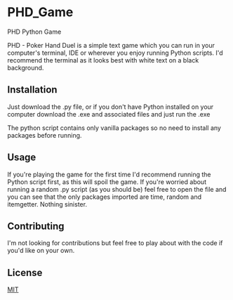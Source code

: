 # PHD_Game
PHD Python Game

PHD - Poker Hand Duel is a simple text game which you can run in your computer's terminal, IDE or wherever you enjoy running Python scripts. I'd recommend the terminal as it looks best with white text on a black background.

## Installation

Just download the .py file, or if you don't have Python installed on your computer download the .exe and associated files and just run the .exe

The python script contains only vanilla packages so no need to install any packages before running.

## Usage

If you're playing the game for the first time I'd recommend running the Python script first, as this will spoil the game. If you're worried about running a random .py script (as you should be) feel free to open the file and you can see that the only packages imported are time, random and itemgetter. Nothing sinister.

## Contributing
I'm not looking for contributions but feel free to play about with the code if you'd like on your own.

## License
[MIT](https://choosealicense.com/licenses/mit/)
